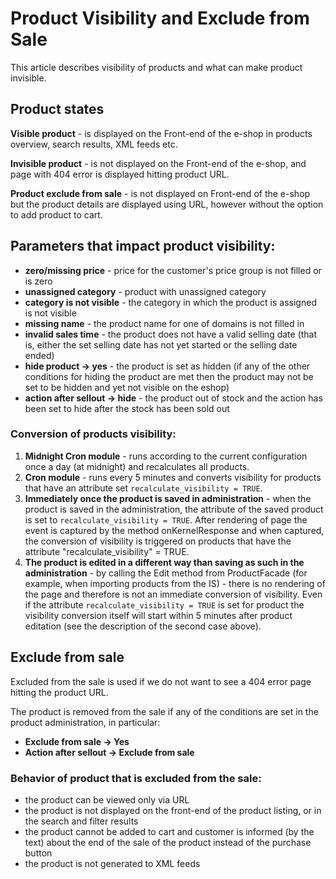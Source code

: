 # Product Visibility and Exclude from Sale
This article describes visibility of products and what can make product invisible.

## Product states
**Visible product** - is displayed on the Front-end of the e-shop in products overview, search results, XML feeds etc.

**Invisible product** - is not displayed on the Front-end of the e-shop, and page with 404 error is displayed hitting product URL.

**Product exclude from sale** - is not displayed on Front-end of the e-shop but the product details are displayed using URL, however without the option to add product to cart.

## Parameters that impact product visibility:
- **zero/missing price** - price for the customer's price group is not filled or is zero
- **unassigned category** - product with unassigned category
- **category is not visible** - the category in which the product is assigned is not visible
- **missing name** - the product name for one of domains is not filled in
- **invalid sales time** - the product does not have a valid selling date (that is, either the set selling date has not yet started or the selling date ended)
- **hide product -> yes** - the product is set as hidden (if any of the other conditions for hiding the product are met then the product may not be set to be hidden and yet not visible on the eshop)
- **action after sellout -> hide** - the product out of stock and the action has been set to hide after the stock has been sold out

### Conversion of products visibility:
1. **Midnight Cron module** - runs according to the current configuration once a day (at midnight) and recalculates all products.
2. **Cron module** - runs every 5 minutes and converts visibility for products that have an attribute set `recalculate_visibility = TRUE`.
3. **Immediately once the product is saved in administration** - when the product is saved in the administration, the attribute of the saved product is set to `recalculate_visibility = TRUE`. After rendering of page the event is captured by the method onKernelResponse and when captured, the conversion of visibility is triggered on products that have the attribute "recalculate_visibility" = TRUE.
4. **The product is edited in a different way than saving as such in the administration** - by calling the Edit method from ProductFacade (for example, when importing products from the IS) - there is no rendering of the page and therefore is not an immediate conversion of visibility. Even if the attribute `recalculate_visibility = TRUE` is set for product the visibility conversion itself will start within 5 minutes after product editation (see the description of the second case above).

## Exclude from sale
Excluded from the sale is used if we do not want to see a 404 error page hitting the product URL.

The product is removed from the sale if any of the conditions are set in the product administration, in particular:

- **Exclude from sale -> Yes**
- **Action after sellout -> Exclude from sale**

### Behavior of product that is excluded from the sale:
- the product can be viewed only via URL
- the product is not displayed on the front-end of the product listing, or in the search and filter results
- the product cannot be added to cart and customer is informed (by the text) about the end of the sale of the product instead of the purchase button
- the product is not generated to XML feeds
